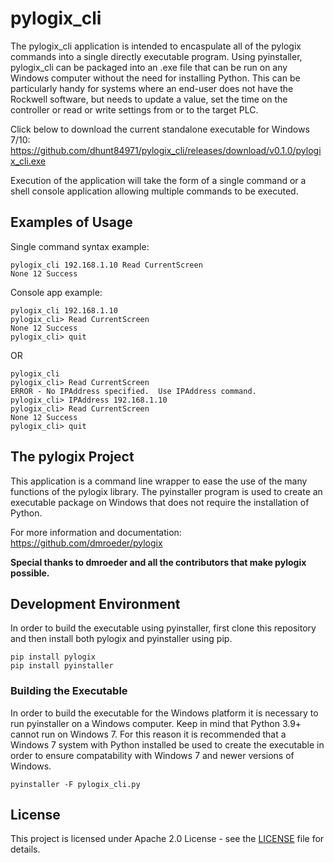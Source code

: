 # pylogix_cli

The pylogix_cli application is intended to encaspulate all of the pylogix commands into a single directly executable program.  Using pyinstaller, pylogix_cli can be packaged into an .exe file that can be run on any Windows computer without the need for installing Python.  This can be particularly
handy for systems where an end-user does not have the Rockwell software, but needs to update a value, set the time on the controller or read or write settings from or to the target PLC.  

Click below to download the current standalone executable for Windows 7/10:<br/>
https://github.com/dhunt84971/pylogix_cli/releases/download/v0.1.0/pylogix_cli.exe 


Execution of the application will take the form of a single command or a shell console application allowing multiple commands to be executed.

## Examples of Usage
Single command syntax example:
```
pylogix_cli 192.168.1.10 Read CurrentScreen
None 12 Success
```

Console app example:
```
pylogix_cli 192.168.1.10
pylogix_cli> Read CurrentScreen
None 12 Success
pylogix_cli> quit
```

OR
```
pylogix_cli
pylogix_cli> Read CurrentScreen
ERROR - No IPAddress specified.  Use IPAddress command.
pylogix_cli> IPAddress 192.168.1.10
pylogix_cli> Read CurrentScreen
None 12 Success
pylogix_cli> quit
```

## The pylogix Project
This application is a command line wrapper to ease the use of the many functions of the pylogix library.  The pyinstaller program is used to create an executable package on Windows that does not require the installation of Python.

For more information and documentation:
https://github.com/dmroeder/pylogix

**Special thanks to dmroeder and all the contributors that make pylogix possible.**

## Development Environment
In order to build the executable using pyinstaller, first clone this repository and then install both pylogix and pyinstaller using pip.

```
pip install pylogix
pip install pyinstaller
```

### Building the Executable
In order to build the executable for the Windows platform it is necessary to run pyinstaller on a Windows computer.  Keep in mind that Python 3.9+ cannot run on Windows 7.  For this reason it is recommended that a Windows 7 system with Python installed be used to create the executable in order to ensure compatability with Windows 7 and newer versions of Windows.
 
```
pyinstaller -F pylogix_cli.py
```

## License

This project is licensed under Apache 2.0 License - see the [LICENSE](LICENSE.txt) file for details.

